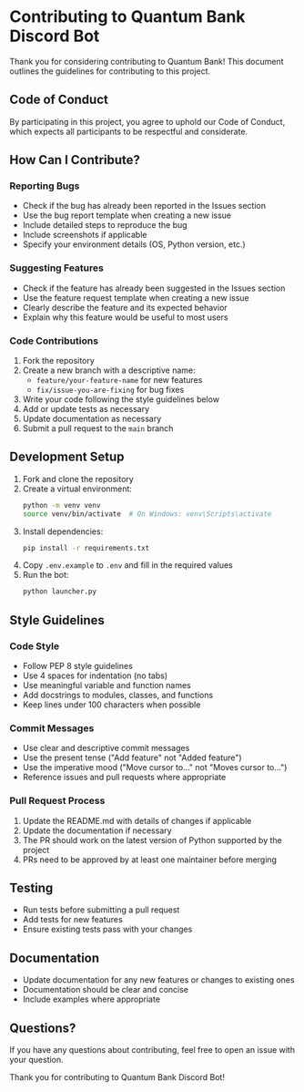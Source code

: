 # Contributing to Quantum Bank Discord Bot

Thank you for considering contributing to Quantum Bank! This document outlines the guidelines for contributing to this project.

## Code of Conduct

By participating in this project, you agree to uphold our Code of Conduct, which expects all participants to be respectful and considerate.

## How Can I Contribute?

### Reporting Bugs

- Check if the bug has already been reported in the Issues section
- Use the bug report template when creating a new issue
- Include detailed steps to reproduce the bug
- Include screenshots if applicable
- Specify your environment details (OS, Python version, etc.)

### Suggesting Features

- Check if the feature has already been suggested in the Issues section
- Use the feature request template when creating a new issue
- Clearly describe the feature and its expected behavior
- Explain why this feature would be useful to most users

### Code Contributions

1. Fork the repository
2. Create a new branch with a descriptive name:
   - `feature/your-feature-name` for new features
   - `fix/issue-you-are-fixing` for bug fixes
3. Write your code following the style guidelines below
4. Add or update tests as necessary
5. Update documentation as necessary
6. Submit a pull request to the `main` branch

## Development Setup

1. Fork and clone the repository
2. Create a virtual environment:
   ```bash
   python -m venv venv
   source venv/bin/activate  # On Windows: venv\Scripts\activate
   ```
3. Install dependencies:
   ```bash
   pip install -r requirements.txt
   ```
4. Copy `.env.example` to `.env` and fill in the required values
5. Run the bot:
   ```bash
   python launcher.py
   ```

## Style Guidelines

### Code Style

- Follow PEP 8 style guidelines
- Use 4 spaces for indentation (no tabs)
- Use meaningful variable and function names
- Add docstrings to modules, classes, and functions
- Keep lines under 100 characters when possible

### Commit Messages

- Use clear and descriptive commit messages
- Use the present tense ("Add feature" not "Added feature")
- Use the imperative mood ("Move cursor to..." not "Moves cursor to...")
- Reference issues and pull requests where appropriate

### Pull Request Process

1. Update the README.md with details of changes if applicable
2. Update the documentation if necessary
3. The PR should work on the latest version of Python supported by the project
4. PRs need to be approved by at least one maintainer before merging

## Testing

- Run tests before submitting a pull request
- Add tests for new features
- Ensure existing tests pass with your changes

## Documentation

- Update documentation for any new features or changes to existing ones
- Documentation should be clear and concise
- Include examples where appropriate

## Questions?

If you have any questions about contributing, feel free to open an issue with your question.

Thank you for contributing to Quantum Bank Discord Bot! 